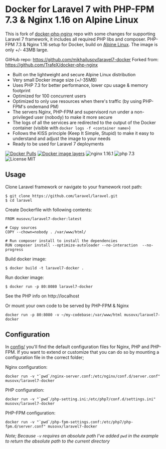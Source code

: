 # Docker for Laravel 7 with PHP-FPM 7.3 & Nginx 1.16 on Alpine Linux
This is fork of [docker-php-nginx](https://github.com/TrafeX/docker-php-nginx) repo
with some changes for supporting Laravel 7 framework, it includes all required PHP libs and composer.
PHP-FPM 7.3 & Nginx 1.16 setup for Docker, build on [Alpine Linux](http://www.alpinelinux.org).
The image is only +/- 43MB large.

GitHub repo: https://github.com/mikhailusov/laravel7-docker
Forked from: https://github.com/TrafeX/docker-php-nginx

* Built on the lightweight and secure Alpine Linux distribution
* Very small Docker image size (+/-35MB)
* Uses PHP 7.3 for better performance, lower cpu usage & memory footprint
* Optimized for 100 concurrent users
* Optimized to only use resources when there's traffic (by using PHP-FPM's ondemand PM)
* The servers Nginx, PHP-FPM and supervisord run under a non-privileged user (nobody) to make it more secure
* The logs of all the services are redirected to the output of the Docker container (visible with `docker logs -f <container name>`)
* Follows the KISS principle (Keep It Simple, Stupid) to make it easy to understand and adjust the image to your needs
* Ready to be used for Laravel 7 deployments


[![Docker Pulls](https://img.shields.io/docker/pulls/musovx/laravel7-docker.svg)](https://hub.docker.com/r/musovx/laravel7-docker)
[![Docker image layers](https://images.microbadger.com/badges/image/musovx/laravel7-docker.svg)](https://microbadger.com/images/musovx/laravel7-docker)
![nginx 1.16.1](https://img.shields.io/badge/nginx-1.16-brightgreen.svg)
![php 7.3](https://img.shields.io/badge/php-7.3-brightgreen.svg)
![License MIT](https://img.shields.io/badge/license-MIT-blue.svg)

## Usage

Clone Laravel framework or navigate to your framework root path:

    $ git clone https://github.com/laravel/laravel.git
    $ cd laravel

Create Dockerfile with following contents:

```
FROM musovx/laravel7-docker:latest

# Copy sources
COPY --chown=nobody . /var/www/html/

# Run composer install to install the dependencies
RUN composer install --optimize-autoloader --no-interaction  --no-progress

```

Build docker image:

    $ docker build -t laravel7-docker .

Run docker image:    

    $ docker run -p 80:8080 laravel7-docker

See the PHP info on http://localhost

Or mount your own code to be served by PHP-FPM & Nginx

    docker run -p 80:8080 -v ~/my-codebase:/var/www/html musovx/laravel7-docker

## Configuration
In [config/](config/) you'll find the default configuration files for Nginx, PHP and PHP-FPM.
If you want to extend or customize that you can do so by mounting a configuration file in the correct folder;

Nginx configuration:

    docker run -v "`pwd`/nginx-server.conf:/etc/nginx/conf.d/server.conf" musovx/laravel7-docker

PHP configuration:

    docker run -v "`pwd`/php-setting.ini:/etc/php7/conf.d/settings.ini" musovx/laravel7-docker

PHP-FPM configuration:

    docker run -v "`pwd`/php-fpm-settings.conf:/etc/php7/php-fpm.d/server.conf" musovx/laravel7-docker

_Note; Because `-v` requires an absolute path I've added `pwd` in the example to return the absolute path to the current directory_
